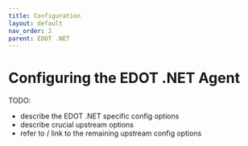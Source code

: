 ```yaml
---
title: Configuration
layout: default
nav_order: 2
parent: EDOT .NET
---
```


# Configuring the EDOT .NET Agent

TODO: 
- describe the EDOT .NET specific config options
- describe crucial upstream options
- refer to / link to the remaining upstream config options